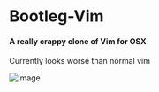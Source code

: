 # Bootleg-Vim
#### A really crappy clone of Vim for OSX

Currently looks worse than normal vim


![image](https://user-images.githubusercontent.com/26660036/65378714-362f5e80-dc71-11e9-826a-7ed020721c38.png)
